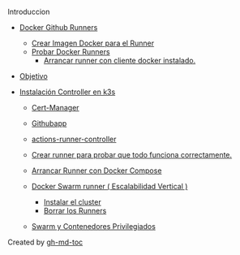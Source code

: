 Introduccion

<!--ts-->



   * [Docker Github Runners](./doc/01_docker-runner.md#docker-github-runners)
      * [Crear Imagen Docker para el Runner](./doc/01_docker-runner.md#crear-imagen-docker-para-el-runner)
      * [Probar Docker Runners](./doc/01_docker-runner.md#probar-docker-runners)
         * [Arrancar runner con cliente docker instalado.](./doc/01_docker-runner.md#arrancar-runner-con-cliente-docker-instalado)

   * [Objetivo](./doc/actions-runner-controller-arm.md#objetivo)
   * [Instalación Controller en k3s](./doc/actions-runner-controller-arm.md#instalación-controller-en-k3s)
      * [Cert-Manager](./doc/actions-runner-controller-arm.md#cert-manager)
      * [Githubapp](./doc/actions-runner-controller-arm.md#githubapp)
      * [actions-runner-controller](./doc/actions-runner-controller-arm.md#actions-runner-controller)
      * [Crear runner para probar que todo funciona correctamente.](./doc/actions-runner-controller-arm.md#crear-runner-para-probar-que-todo-funciona-correctamente)

      * [Arrancar Runner con Docker Compose](./doc/docker-compose-runner.md#arrancar-runner-con-docker-compose)

      * [Docker Swarm runner ( Escalabilidad Vertical )](./doc/docker-swarm-runners.md#docker-swarm-runner--escalabilidad-vertical-)
         * [Instalar el cluster](./doc/docker-swarm-runners.md#instalar-el-cluster)
         * [Borrar los Runners](./doc/docker-swarm-runners.md#borrar-los-runners)
      * [Swarm y Contenedores Privilegiados](./doc/docker-swarm-runners.md#swarm-y-contenedores-privilegiados)

Created by [gh-md-toc](https://github.com/ekalinin/github-markdown-toc)

<!-- Added by: jmmirand, at: Sun Dec 27 08:16:19 CET 2020 -->

<!--te-->
